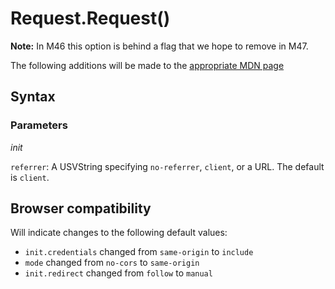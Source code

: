 # Request.Request()

**Note:** In M46 this option is behind a flag that we hope to remove in M47.

The following additions will be made to the [appropriate MDN page](https://developer.mozilla.org/en-US/docs/Web/API/Request/Request)

## Syntax

### Parameters

*init*

`referrer`: A USVString specifying `no-referrer`, `client`, or a URL. The default is `client`.

## Browser compatibility

Will indicate changes to the following default values:

* `init.credentials` changed from `same-origin` to `include`
* `mode` changed from `no-cors` to `same-origin`
* `init.redirect` changed from `follow` to `manual`
